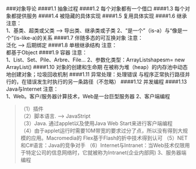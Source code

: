 ###对象导论
####1.1 抽象过程
####1.2 每个对象都有一个借口
####1.3 每个对象都提供服务
####1.4 被隐藏的具体实现
####1.5 复用具体实现
####1.6 继承
注意：  
1、基类、超类或父类 --> 导出类、继承类或子类
2、“是一个”（is-a）与“像是一个”(is-like-a)的关系
####1.7 伴随多态的可互换对象
注意：  
泛化 --> 后期绑定
####1.8 单根继承结构
注意：  
都基于Object
####1.9 容器
注意：  
1、List、Set、Pile、Arbre、File...
2、参数化类型：ArrayList<Shape>shapesm= new ArrayList<Shape>()
####1.10 对象的创建和生命期
在被称为堆（heap）的内存池中动态地创建对象；垃圾回收机制
####1.11 异常处理：处理错误
与程序正常执行路径并行的，在错误发生时执行的另一条路径（不忽略）
####1.12 并发编程
####1.13 Java与Internet
注意：  
1、Web。客户/服务器计算技术，Web是一台巨型服务器
2、客户端编程  
>（1）插件  
>（2）脚本语言. --> JavaStript  
>（3）Java. 通过applet以及使用Java Web Start来进行客户端编程  
>（4）由于applet运行时需要10M带宽的要求过分了点，所以没有得到大规模的应用。Macromedia的
Flex基于Flash的折中技术得到认可
>（5）NET和C#语言：Java的竞争对手
>（6）Internet与Intranet：当Web技术仅限用于特定公司的信息网络时，它就被称为Intranet(企业内部网)
3、服务器端编程

